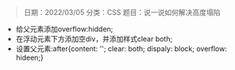 > 日期：2022/03/05
分类：CSS
题目：说一说如何解决高度塌陷

- 给父元素添加overflow:hidden;
- 在浮动元素下方添加空div，并添加样式clear both;
- 设置父元素:after{content: ''; clear: both; dispaly: block; overflow: hideen;}

